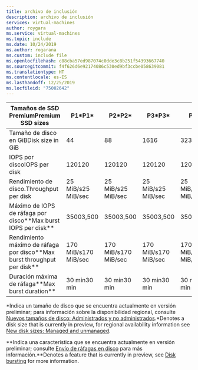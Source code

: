 ```yaml
---
title: archivo de inclusión
description: archivo de inclusión
services: virtual-machines
author: roygara
ms.service: virtual-machines
ms.topic: include
ms.date: 10/24/2019
ms.author: rogarana
ms.custom: include file
ms.openlocfilehash: c88cba57ed987074c0dde3c8b251f54393667740
ms.sourcegitcommit: f4f626d6e92174086c530ed9bf3ccbe058639081
ms.translationtype: HT
ms.contentlocale: es-ES
ms.lasthandoff: 12/25/2019
ms.locfileid: "75002642"
---
```

| <span data-ttu-id="3fe24-103">Tamaños de SSD Premium</span><span class="sxs-lookup"><span data-stu-id="3fe24-103">Premium SSD sizes</span></span> | <span data-ttu-id="3fe24-104">P1\*</span><span class="sxs-lookup"><span data-stu-id="3fe24-104">P1\*</span></span> | <span data-ttu-id="3fe24-105">P2\*</span><span class="sxs-lookup"><span data-stu-id="3fe24-105">P2\*</span></span> | <span data-ttu-id="3fe24-106">P3\*</span><span class="sxs-lookup"><span data-stu-id="3fe24-106">P3\*</span></span> | <span data-ttu-id="3fe24-107">P4</span><span class="sxs-lookup"><span data-stu-id="3fe24-107">P4</span></span> | <span data-ttu-id="3fe24-108">P6</span><span class="sxs-lookup"><span data-stu-id="3fe24-108">P6</span></span> | <span data-ttu-id="3fe24-109">P10</span><span class="sxs-lookup"><span data-stu-id="3fe24-109">P10</span></span> | <span data-ttu-id="3fe24-110">P15</span><span class="sxs-lookup"><span data-stu-id="3fe24-110">P15</span></span> | <span data-ttu-id="3fe24-111">P20</span><span class="sxs-lookup"><span data-stu-id="3fe24-111">P20</span></span> | <span data-ttu-id="3fe24-112">P30</span><span class="sxs-lookup"><span data-stu-id="3fe24-112">P30</span></span> | <span data-ttu-id="3fe24-113">P40</span><span class="sxs-lookup"><span data-stu-id="3fe24-113">P40</span></span> | <span data-ttu-id="3fe24-114">P50</span><span class="sxs-lookup"><span data-stu-id="3fe24-114">P50</span></span> | <span data-ttu-id="3fe24-115">P60</span><span class="sxs-lookup"><span data-stu-id="3fe24-115">P60</span></span> | <span data-ttu-id="3fe24-116">P70</span><span class="sxs-lookup"><span data-stu-id="3fe24-116">P70</span></span> | <span data-ttu-id="3fe24-117">P80</span><span class="sxs-lookup"><span data-stu-id="3fe24-117">P80</span></span> |
|-------------------|----|----|----|----|----|-----|-----|-----|-----|-----|-----|------|------|------|
| <span data-ttu-id="3fe24-118">Tamaño de disco en GiB</span><span class="sxs-lookup"><span data-stu-id="3fe24-118">Disk size in GiB</span></span> | <span data-ttu-id="3fe24-119">4</span><span class="sxs-lookup"><span data-stu-id="3fe24-119">4</span></span> | <span data-ttu-id="3fe24-120">8</span><span class="sxs-lookup"><span data-stu-id="3fe24-120">8</span></span> | <span data-ttu-id="3fe24-121">16</span><span class="sxs-lookup"><span data-stu-id="3fe24-121">16</span></span> | <span data-ttu-id="3fe24-122">32</span><span class="sxs-lookup"><span data-stu-id="3fe24-122">32</span></span> | <span data-ttu-id="3fe24-123">64</span><span class="sxs-lookup"><span data-stu-id="3fe24-123">64</span></span> | <span data-ttu-id="3fe24-124">128</span><span class="sxs-lookup"><span data-stu-id="3fe24-124">128</span></span> | <span data-ttu-id="3fe24-125">256</span><span class="sxs-lookup"><span data-stu-id="3fe24-125">256</span></span> | <span data-ttu-id="3fe24-126">512</span><span class="sxs-lookup"><span data-stu-id="3fe24-126">512</span></span> | <span data-ttu-id="3fe24-127">1024</span><span class="sxs-lookup"><span data-stu-id="3fe24-127">1,024</span></span> | <span data-ttu-id="3fe24-128">2 048</span><span class="sxs-lookup"><span data-stu-id="3fe24-128">2,048</span></span> | <span data-ttu-id="3fe24-129">4 096</span><span class="sxs-lookup"><span data-stu-id="3fe24-129">4,096</span></span> | <span data-ttu-id="3fe24-130">8192</span><span class="sxs-lookup"><span data-stu-id="3fe24-130">8,192</span></span> | <span data-ttu-id="3fe24-131">16 384</span><span class="sxs-lookup"><span data-stu-id="3fe24-131">16,384</span></span> | <span data-ttu-id="3fe24-132">32 767</span><span class="sxs-lookup"><span data-stu-id="3fe24-132">32,767</span></span> |
| <span data-ttu-id="3fe24-133">IOPS por disco</span><span class="sxs-lookup"><span data-stu-id="3fe24-133">IOPS per disk</span></span> | <span data-ttu-id="3fe24-134">120</span><span class="sxs-lookup"><span data-stu-id="3fe24-134">120</span></span> | <span data-ttu-id="3fe24-135">120</span><span class="sxs-lookup"><span data-stu-id="3fe24-135">120</span></span> | <span data-ttu-id="3fe24-136">120</span><span class="sxs-lookup"><span data-stu-id="3fe24-136">120</span></span> | <span data-ttu-id="3fe24-137">120</span><span class="sxs-lookup"><span data-stu-id="3fe24-137">120</span></span> | <span data-ttu-id="3fe24-138">240</span><span class="sxs-lookup"><span data-stu-id="3fe24-138">240</span></span> | <span data-ttu-id="3fe24-139">500</span><span class="sxs-lookup"><span data-stu-id="3fe24-139">500</span></span> | <span data-ttu-id="3fe24-140">1100</span><span class="sxs-lookup"><span data-stu-id="3fe24-140">1,100</span></span> | <span data-ttu-id="3fe24-141">2,300</span><span class="sxs-lookup"><span data-stu-id="3fe24-141">2,300</span></span> | <span data-ttu-id="3fe24-142">5\.000</span><span class="sxs-lookup"><span data-stu-id="3fe24-142">5,000</span></span> | <span data-ttu-id="3fe24-143">7500</span><span class="sxs-lookup"><span data-stu-id="3fe24-143">7,500</span></span> | <span data-ttu-id="3fe24-144">7500</span><span class="sxs-lookup"><span data-stu-id="3fe24-144">7,500</span></span> | <span data-ttu-id="3fe24-145">16 000</span><span class="sxs-lookup"><span data-stu-id="3fe24-145">16,000</span></span> | <span data-ttu-id="3fe24-146">18 000</span><span class="sxs-lookup"><span data-stu-id="3fe24-146">18,000</span></span> | <span data-ttu-id="3fe24-147">20.000</span><span class="sxs-lookup"><span data-stu-id="3fe24-147">20,000</span></span> |
| <span data-ttu-id="3fe24-148">Rendimiento de disco.</span><span class="sxs-lookup"><span data-stu-id="3fe24-148">Throughput per disk</span></span> | <span data-ttu-id="3fe24-149">25 MiB/s</span><span class="sxs-lookup"><span data-stu-id="3fe24-149">25 MiB/sec</span></span> | <span data-ttu-id="3fe24-150">25 MiB/s</span><span class="sxs-lookup"><span data-stu-id="3fe24-150">25 MiB/sec</span></span> | <span data-ttu-id="3fe24-151">25 MiB/s</span><span class="sxs-lookup"><span data-stu-id="3fe24-151">25 MiB/sec</span></span> | <span data-ttu-id="3fe24-152">25 MiB/s</span><span class="sxs-lookup"><span data-stu-id="3fe24-152">25 MiB/sec</span></span> | <span data-ttu-id="3fe24-153">50 MiB/s</span><span class="sxs-lookup"><span data-stu-id="3fe24-153">50 MiB/sec</span></span> | <span data-ttu-id="3fe24-154">100 MiB/s</span><span class="sxs-lookup"><span data-stu-id="3fe24-154">100 MiB/sec</span></span> | <span data-ttu-id="3fe24-155">125 MiB/s</span><span class="sxs-lookup"><span data-stu-id="3fe24-155">125 MiB/sec</span></span> | <span data-ttu-id="3fe24-156">150 MiB/s</span><span class="sxs-lookup"><span data-stu-id="3fe24-156">150 MiB/sec</span></span> | <span data-ttu-id="3fe24-157">200 MiB/s</span><span class="sxs-lookup"><span data-stu-id="3fe24-157">200 MiB/sec</span></span> | <span data-ttu-id="3fe24-158">250 MiB/s</span><span class="sxs-lookup"><span data-stu-id="3fe24-158">250 MiB/sec</span></span> | <span data-ttu-id="3fe24-159">250 MiB/s</span><span class="sxs-lookup"><span data-stu-id="3fe24-159">250 MiB/sec</span></span>| <span data-ttu-id="3fe24-160">500 MiB/s</span><span class="sxs-lookup"><span data-stu-id="3fe24-160">500 MiB/sec</span></span> | <span data-ttu-id="3fe24-161">750 MiB/s</span><span class="sxs-lookup"><span data-stu-id="3fe24-161">750 MiB/sec</span></span> | <span data-ttu-id="3fe24-162">900 MiB/s</span><span class="sxs-lookup"><span data-stu-id="3fe24-162">900 MiB/sec</span></span> |
| <span data-ttu-id="3fe24-163">Máximo de IOPS de ráfaga por disco\*\*</span><span class="sxs-lookup"><span data-stu-id="3fe24-163">Max burst IOPS per disk\*\*</span></span> | <span data-ttu-id="3fe24-164">3500</span><span class="sxs-lookup"><span data-stu-id="3fe24-164">3,500</span></span> | <span data-ttu-id="3fe24-165">3500</span><span class="sxs-lookup"><span data-stu-id="3fe24-165">3,500</span></span> | <span data-ttu-id="3fe24-166">3500</span><span class="sxs-lookup"><span data-stu-id="3fe24-166">3,500</span></span> | <span data-ttu-id="3fe24-167">3500</span><span class="sxs-lookup"><span data-stu-id="3fe24-167">3,500</span></span> | <span data-ttu-id="3fe24-168">3500</span><span class="sxs-lookup"><span data-stu-id="3fe24-168">3,500</span></span> | <span data-ttu-id="3fe24-169">3500</span><span class="sxs-lookup"><span data-stu-id="3fe24-169">3,500</span></span> | <span data-ttu-id="3fe24-170">3500</span><span class="sxs-lookup"><span data-stu-id="3fe24-170">3,500</span></span> | <span data-ttu-id="3fe24-171">3500</span><span class="sxs-lookup"><span data-stu-id="3fe24-171">3,500</span></span> |
| <span data-ttu-id="3fe24-172">Rendimiento máximo de ráfaga por disco\*\*</span><span class="sxs-lookup"><span data-stu-id="3fe24-172">Max burst throughput per disk\*\*</span></span> | <span data-ttu-id="3fe24-173">170 MiB/s</span><span class="sxs-lookup"><span data-stu-id="3fe24-173">170 MiB/sec</span></span> | <span data-ttu-id="3fe24-174">170 MiB/s</span><span class="sxs-lookup"><span data-stu-id="3fe24-174">170 MiB/sec</span></span> | <span data-ttu-id="3fe24-175">170 MiB/s</span><span class="sxs-lookup"><span data-stu-id="3fe24-175">170 MiB/sec</span></span> | <span data-ttu-id="3fe24-176">170 MiB/s</span><span class="sxs-lookup"><span data-stu-id="3fe24-176">170 MiB/sec</span></span> | <span data-ttu-id="3fe24-177">170 MiB/s</span><span class="sxs-lookup"><span data-stu-id="3fe24-177">170 MiB/sec</span></span> | <span data-ttu-id="3fe24-178">170 MiB/s</span><span class="sxs-lookup"><span data-stu-id="3fe24-178">170 MiB/sec</span></span> | <span data-ttu-id="3fe24-179">170 MiB/s</span><span class="sxs-lookup"><span data-stu-id="3fe24-179">170 MiB/sec</span></span> | <span data-ttu-id="3fe24-180">170 MiB/s</span><span class="sxs-lookup"><span data-stu-id="3fe24-180">170 MiB/sec</span></span> |
| <span data-ttu-id="3fe24-181">Duración máxima de ráfaga\*\*</span><span class="sxs-lookup"><span data-stu-id="3fe24-181">Max burst duration\*\*</span></span> | <span data-ttu-id="3fe24-182">30 min</span><span class="sxs-lookup"><span data-stu-id="3fe24-182">30 min</span></span>  | <span data-ttu-id="3fe24-183">30 min</span><span class="sxs-lookup"><span data-stu-id="3fe24-183">30 min</span></span>  | <span data-ttu-id="3fe24-184">30 min</span><span class="sxs-lookup"><span data-stu-id="3fe24-184">30 min</span></span>  | <span data-ttu-id="3fe24-185">30 min</span><span class="sxs-lookup"><span data-stu-id="3fe24-185">30 min</span></span>  | <span data-ttu-id="3fe24-186">30 min</span><span class="sxs-lookup"><span data-stu-id="3fe24-186">30 min</span></span>  | <span data-ttu-id="3fe24-187">30 min</span><span class="sxs-lookup"><span data-stu-id="3fe24-187">30 min</span></span>  | <span data-ttu-id="3fe24-188">30 min</span><span class="sxs-lookup"><span data-stu-id="3fe24-188">30 min</span></span>  | <span data-ttu-id="3fe24-189">30 min</span><span class="sxs-lookup"><span data-stu-id="3fe24-189">30 min</span></span>  |

<span data-ttu-id="3fe24-190">\*Indica un tamaño de disco que se encuentra actualmente en versión preliminar; para información sobre la disponibilidad regional, consulte [Nuevos tamaños de disco: Administrados y no administrados](https://docs.microsoft.com/azure/virtual-machines/linux/faq-for-disks#new-disk-sizes-managed-and-unmanaged).</span><span class="sxs-lookup"><span data-stu-id="3fe24-190">\*Denotes a disk size that is currently in preview, for regional availability information see [New disk sizes: Managed and unmanaged](https://docs.microsoft.com/azure/virtual-machines/linux/faq-for-disks#new-disk-sizes-managed-and-unmanaged).</span></span>  
  
<span data-ttu-id="3fe24-191">\*\*Indica una característica que se encuentra actualmente en versión preliminar; consulte [Envío de ráfagas en disco](https://docs.microsoft.com/azure/virtual-machines/linux/disk-bursting#regional-availability) para más información.</span><span class="sxs-lookup"><span data-stu-id="3fe24-191">\*\*Denotes a feature that is currently in preview, see [Disk bursting](https://docs.microsoft.com/azure/virtual-machines/linux/disk-bursting#regional-availability) for more information.</span></span>